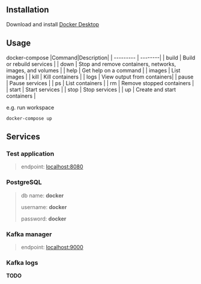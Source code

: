 ## Installation

Download and install [Docker Desktop](https://docs.docker.com/docker-for-windows/install/ "Docker Desktop download")

## Usage

docker-compose
|Command|Description|
| --------- | --------|
| build     | Build or rebuild services |
| down      | Stop and remove containers, networks, images, and volumes |
| help      | Get help on a command |
| images    | List images |
| kill      | Kill containers |
| logs      | View output from containers|
| pause     | Pause services |
| ps        | List containers |
| rm        | Remove stopped containers |
| start     | Start services |
| stop      | Stop services |
| up        | Create and start containers |


e.g. run workspace
```
docker-compose up
```


## Services
### Test application
>
> endpoint: [localhost:8080](http://localhost:8080/ "localhost:8080")

### PostgreSQL
>
> db name: **docker**
>
> username: **docker**
>
> password: **docker**

### Kafka manager
>
> endpoint: [localhost:9000](http://localhost:9000/ "localhost:9000")

### Kafka logs

**TODO**
